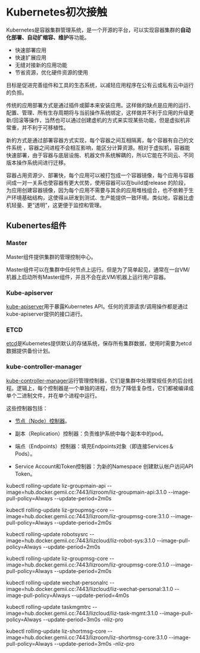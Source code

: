 # Kubernetes初次接触

Kubernetes是容器集群管理系统，是一个开源的平台，可以实现容器集群的**自动化部署、自动扩缩容、维护**等功能。

- 快速部署应用
- 快速扩展应用
- 无缝对接新的应用功能
- 节省资源，优化硬件资源的使用

目标是促进完善组件和工具的生态系统，以减轻应用程序在公有云或私有云中运行的负担。

传统的应用部署方式是通过插件或脚本来安装应用。这样做的缺点是应用的运行、配置、管理、所有生存周期将与当前操作系统绑定，这样做并不利于应用的升级更新/回滚等操作，当然也可以通过创建虚机的方式来实现某些功能，但是虚拟机非常重，并不利于可移植性。

新的方式是通过部署容器方式实现，每个容器之间互相隔离，每个容器有自己的文件系统 ，容器之间进程不会相互影响，能区分计算资源。相对于虚拟机，容器能快速部署，由于容器与底层设施、机器文件系统解耦的，所以它能在不同云、不同版本操作系统间进行迁移。

容器占用资源少、部署快，每个应用可以被打包成一个容器镜像，每个应用与容器间成一对一关系也使容器有更大优势，使用容器可以在build或release 的阶段，为应用创建容器镜像，因为每个应用不需要与其余的应用堆栈组合，也不依赖于生产环境基础结构，这使得从研发到测试、生产能提供一致环境。类似地，容器比虚机轻量、更“透明”，这更便于监控和管理。



## Kubenertes组件

### Master

Master组件提供集群的管理控制中心。

Master组件可以在集群中任何节点上运行。但是为了简单起见，通常在一台VM/机器上启动所有Master组件，并且不会在此VM/机器上运行用户容器。

### Kube-apiserver

[kube-apiserver](https://kubernetes.io/docs/admin/kube-apiserver)用于暴露Kubernetes API。任何的资源请求/调用操作都是通过kube-apiserver提供的接口进行。

### ETCD

[etcd](https://kubernetes.io/docs/admin/etcd)是Kubernetes提供默认的存储系统，保存所有集群数据，使用时需要为etcd数据提供备份计划。

### kube-controller-manager

[kube-controller-manager](https://kubernetes.io/docs/admin/kube-controller-manager)运行管理控制器，它们是集群中处理常规任务的后台线程。逻辑上，每个控制器是一个单独的进程，但为了降低复杂性，它们都被编译成单个二进制文件，并在单个进程中运行。

这些控制器包括：

- [节点（Node）控制器](http://docs.kubernetes.org.cn/304.html)。

- 副本（Replication）控制器：负责维护系统中每个副本中的pod。

- 端点（Endpoints）控制器：填充Endpoints对象（即连接Services＆Pods）。

- Service Account和Token控制器：为新的Namespace 创建默认帐户访问API Token。

  

kubectl rolling-update liz-groupmain-api --image=hub.docker.gemii.cc:7443/lizroom/liz-groupmain-api:3.1.0 --image-pull-policy=Always --update-period=2m0s

kubectl rolling-update liz-groupmsg-core --image=hub.docker.gemii.cc:7443/lizroom/liz-groupmsg-core:3.1.0 --image-pull-policy=Always --update-period=2m0s

kubectl rolling-update robotsysrc --image=hub.docker.gemii.cc:7443/lizcloud/liz-robot-sys:3.1.0 --image-pull-policy=Always --update-period=2m0s


kubectl rolling-update liz-groupmsg-core --image=hub.docker.gemii.cc:7443/lizroom/liz-groupmsg-core:0.1.0 --image-pull-policy=Always --update-period=2m0s


kubectl rolling-update wechat-personalrc --image=hub.docker.gemii.cc:7443/lizcloud/liz-wechat-personal:3.1.0 --image-pull-policy=Always --update-period=4m0s


kubectl rolling-update taskmgmtrc --image=hub.docker.gemii.cc:7443/lizcloud/liz-task-mgmt:3.1.0 --image-pull-policy=Always --update-period=3m0s -nliz-pro

kubectl rolling-update liz-shortmsg-core --image=hub.docker.gemii.cc:7443/lizroom/liz-shortmsg-core:3.1.0 --image-pull-policy=Always --update-period=3m0s -nliz-pro




